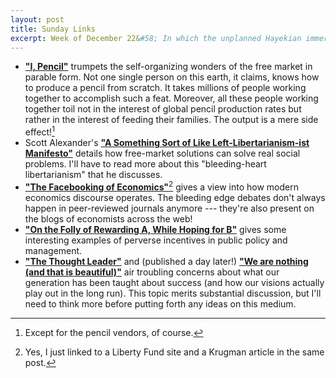 ```yaml
---
layout: post
title: Sunday Links
excerpt: Week of December 22&#58; In which the unplanned Hayekian immersion program continues
---
```


- [**"I, Pencil"**][1] trumpets the self-organizing wonders of the free market
  in parable form. Not one single person on this earth, it claims, knows how to
  produce a pencil from scratch. It takes millions of people working together to
  accomplish such a feat. Moreover, all these people working together toil not
  in the interest of global pencil production rates but rather in the interest
  of feeding their families. The output is a mere side effect![^1]
- Scott Alexander's
  [**"A Something Sort of Like Left-Libertarianism-ist Manifesto"**][2] details
  how free-market solutions can solve real social problems. I'll have to read
  more about this "bleeding-heart libertarianism" that he discusses.
- [**"The Facebooking of Economics"**][3][^2] gives a view into how modern
  economics discourse operates. The bleeding edge debates don't always happen in
  peer-reviewed journals anymore --- they're also present on the blogs of
  economists across the web!
- [**"On the Folly of Rewarding A, While Hoping for B"**][6] gives some
  interesting examples of perverse incentives in public policy and management.
- [**"The Thought Leader"**][4] and (published a day later!)
  [**"We are nothing (and that is beautiful)"**][5] air troubling concerns about
  what our generation has been taught about success (and how our visions
  actually play out in the long run). This topic merits substantial discussion,
  but I'll need to think more before putting forth any ideas on this medium.

[1]: http://www.econlib.org/library/Essays/rdPncl1.html
[2]: http://slatestarcodex.com/2013/12/08/a-something-sort-of-like-left-libertarianism-ist-manifesto/
[3]: http://krugman.blogs.nytimes.com/2013/12/17/the-facebooking-of-economics/
[4]: http://www.nytimes.com/2013/12/17/opinion/brooks-the-thought-leader.html?smid=pl-share
[5]: https://www.youtube.com/watch?v=wxb-zYthAOA
[6]: http://www.jstor.org/stable/4165235

[^1]: Except for the pencil vendors, of course.
[^2]: Yes, I just linked to a Liberty Fund site and a Krugman article in the same post.
